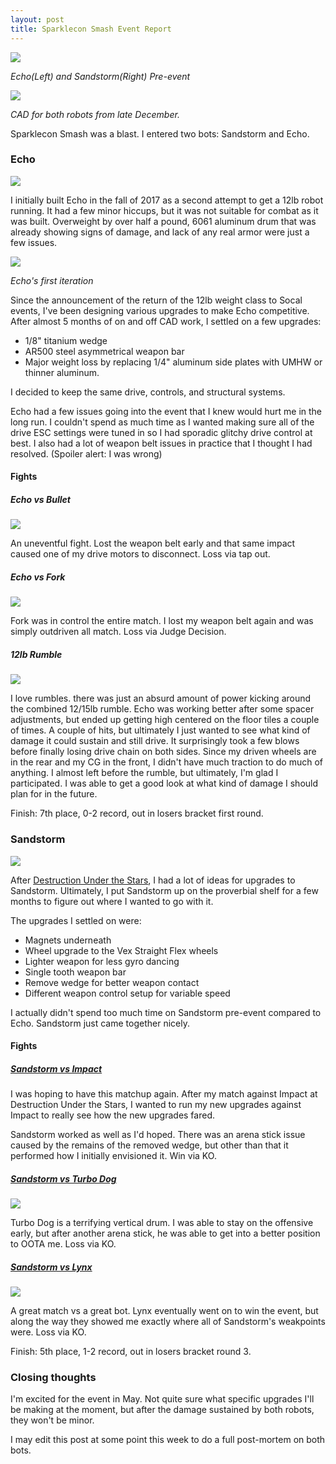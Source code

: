 ```yaml
---
layout: post
title: Sparklecon Smash Event Report
---
```


![](https://i.imgur.com/mlSHik2l.png)

*Echo(Left) and Sandstorm(Right) Pre-event*

![](https://i.imgur.com/lrgjMzEl.png)
 
*CAD for both robots from late December.*

Sparklecon Smash was a blast. I entered two bots: Sandstorm and Echo. 


### Echo

![](https://i.imgur.com/prVzIuDl.png)

I initially built Echo in the fall of 2017 as a second attempt to get a 12lb robot running. It had a few minor hiccups, but it was not suitable for combat as it was built. Overweight by over half a pound, 6061 aluminum drum that was already showing signs of damage, and lack of any real armor were just a few issues. 

![](https://i.imgur.com/mOHeoP1l.png)

*Echo's first iteration*

Since the announcement of the return of the 12lb weight class to Socal events, I've been designing various upgrades to make Echo competitive. After almost 5 months of on and off CAD work, I settled on a few upgrades:

* 1/8" titanium wedge
* AR500 steel asymmetrical weapon bar
* Major weight loss by replacing 1/4" aluminum side plates with UMHW or thinner aluminum. 

I decided to keep the same drive, controls, and structural systems. 

Echo had a few issues going into the event that I knew would hurt me in the long run. I couldn't spend as much time as I wanted making sure all of the drive ESC settings were tuned in so I had sporadic glitchy drive control at best. I also had a lot of weapon belt issues in practice that I thought I had resolved. (Spoiler alert: I was wrong)

#### Fights

##### Echo vs Bullet

![](https://i.imgur.com/08d2TSGl.png)

An uneventful fight. Lost the weapon belt early and that same impact caused one of my drive motors to disconnect. Loss via tap out.

##### Echo vs Fork

![](https://i.imgur.com/XtMn0hjl.png)

Fork was in control the entire match. I lost my weapon belt again and was simply outdriven all match. Loss via Judge Decision.

##### 12lb Rumble

![](https://i.imgur.com/yEDYpdUl.png)

I love rumbles. there was just an absurd amount of power kicking around the combined 12/15lb rumble. Echo was working better after some spacer adjustments, but ended up getting high centered on the floor tiles a couple of times. A couple of hits, but ultimately I just wanted to see what kind of damage it could sustain and still drive. It surprisingly took a few blows before finally losing drive chain on both sides. Since my driven wheels are in the rear and my CG in the front, I didn't have much traction to do much of anything. I almost left before the rumble, but ultimately, I'm glad I participated. I was able to get a good look at what kind of damage I should plan for in the future. 

Finish: 7th place, 0-2 record, out in losers bracket first round. 

### Sandstorm

![](https://i.imgur.com/plDAaHfl.png)

After [Destruction Under the Stars](http://www.jgermita.me/Sandstorm-Event-Report/), I had a lot of ideas for upgrades to Sandstorm. Ultimately, I put Sandstorm up on the proverbial shelf for a few months to figure out where I wanted to go with it.

The upgrades I settled on were:

* Magnets underneath
* Wheel upgrade to the Vex Straight Flex wheels
* Lighter weapon for less gyro dancing
* Single tooth weapon bar
* Remove wedge for better weapon contact
* Different weapon control setup for variable speed

I actually didn't spend too much time on Sandstorm pre-event compared to Echo. Sandstorm just came together nicely.

#### Fights

##### [Sandstorm vs Impact](https://www.twitch.tv/videos/374027699?t=03h19m49s)

I was hoping to have this matchup again. After my match against Impact at Destruction Under the Stars, I wanted to run my new upgrades against Impact to really see how the new upgrades fared. 

Sandstorm worked as well as I'd hoped. There was an arena stick issue caused by the remains of the removed wedge, but other than that it performed how I initially envisioned it. Win via KO.

##### [Sandstorm vs Turbo Dog](https://www.twitch.tv/videos/374027699?t=05h15m02s)

![](https://i.imgur.com/H1NUoGml.png)

Turbo Dog is a terrifying vertical drum. I was able to stay on the offensive early, but after another arena stick, he was able to get into a better position to OOTA me. Loss via KO.

##### [Sandstorm vs Lynx](https://www.twitch.tv/videos/374027699?t=05h43m18s)

![](https://i.imgur.com/P5Q7yZpl.png)

A great match vs a great bot. Lynx eventually went on to win the event, but along the way they showed me exactly where all of Sandstorm's weakpoints were. Loss via KO.

Finish: 5th place, 1-2 record, out in losers bracket round 3.

### Closing thoughts

I'm excited for the event in May. Not quite sure what specific upgrades I'll be making at the moment, but after the damage sustained by both robots, they won't be minor. 

I may edit this post at some point this week to do a full post-mortem on both bots. 
